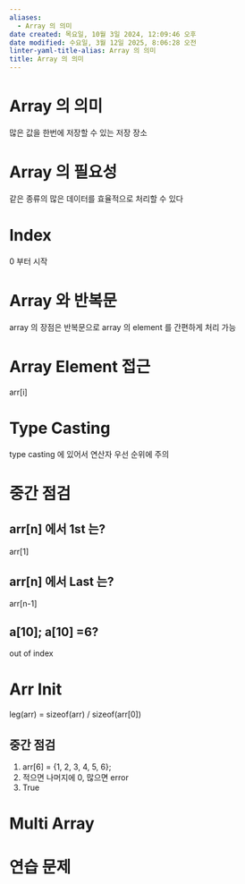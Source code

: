 ```yaml
---
aliases:
  - Array 의 의미
date created: 목요일, 10월 3일 2024, 12:09:46 오후
date modified: 수요일, 3월 12일 2025, 8:06:28 오전
linter-yaml-title-alias: Array 의 의미
title: Array 의 의미
---
```


# Array 의 의미

많은 값을 한번에 저장할 수 있는 저장 장소

# Array 의 필요성

같은 종류의 많은 데이터를 효율적으로 처리할 수 있다

# Index

0 부터 시작

# Array 와 반복문

array 의 장점은 반복문으로 array 의 element 를 간편하게 처리 가능

# Array Element 접근

arr[i]

# Type Casting

type casting 에 있어서 연산자 우선 순위에 주의

# 중간 점검

## arr[n] 에서 1st 는?

arr[1]

## arr[n] 에서 Last 는?

arr[n-1]

## a[10]; a[10] =6?

out of index

# Arr Init

leg(arr) = sizeof(arr) / sizeof(arr[0])

## 중간 점검

1. arr[6] = {1, 2, 3, 4, 5, 6};
2. 적으면 나머지에 0, 많으면 error
3. True

# Multi Array

# 연습 문제
